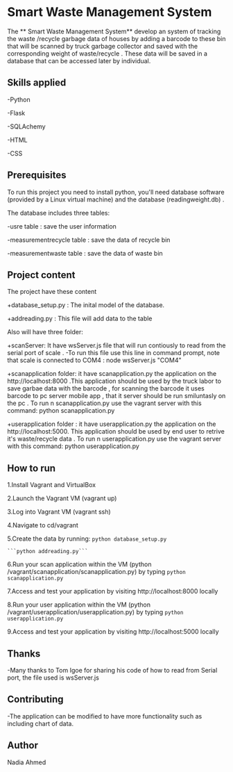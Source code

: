 # Smart Waste Management System
The ** Smart Waste Management System** develop an system of tracking the waste /recycle garbage data of houses by adding a barcode to these bin that will be scanned by truck garbage collector and saved with the corresponding weight of waste/recycle . These data will be saved in a database that can be accessed later by individual.

## Skills applied
 -Python

 -Flask

 -SQLAchemy

 -HTML
 
 -CSS
 
 


## Prerequisites
To run this project you need to install python, you'll need database software (provided by a Linux virtual machine) and the database (readingweight.db) .

The database includes three tables:

-usre table : save the user information

-measurementrecycle table : save the data of recycle bin

-measurementwaste table : save the data of waste bin

## Project content
The project have these content

+database_setup.py : The inital model of  the database.

+addreading.py : This file will add data to the table 

Also will have three folder:

+scanServer: It have wsServer.js file that will run contiously to read from the
serial port of scale .
-To run this file use this line in command prompt, note that scale is connected to COM4 :
node wsServer.js "COM4"

+scanapplication folder: it have scanapplication.py the application
on the  http://localhost:8000 .This application should be used by the truck labor to save garbae data with the barcode , for scanning the barcode it uses 
barcode to pc server mobile app , that it server should be run smiluntasly on the pc . 
To run n scanapplication.py use the vagrant server with this command:
python scanapplication.py

+userapplication folder : it have userapplication.py the application
on the  http://localhost:5000. This application should be used by end user to retrive it's waste/recycle data .
To run n userapplication.py use the vagrant server with this command:
python userapplication.py

## How to run

1.Install Vagrant and VirtualBox

2.Launch the Vagrant VM (vagrant up)

3.Log into Vagrant VM (vagrant ssh)

4.Navigate to cd/vagrant

5.Create the data by running:
  ```python database_setup.py```

    ```python addreading.py```

6.Run your scan application within the VM (python /vagrant/scanapplication/scanapplication.py)
   by typing ```python scanapplication.py```

7.Access and test your application by visiting http://localhost:8000 locally

8.Run your user application within the VM (python /vagrant/userapplication/userapplication.py)
   by typing ```python userapplication.py```

9.Access and test your application by visiting http://localhost:5000 locally

## Thanks

-Many thanks to Tom Igoe for sharing his code of how to read from Serial port, the file used is wsServer.js

## Contributing

-The application can be modified to have more functionality such as
 including chart of data.

## Author
 Nadia Ahmed